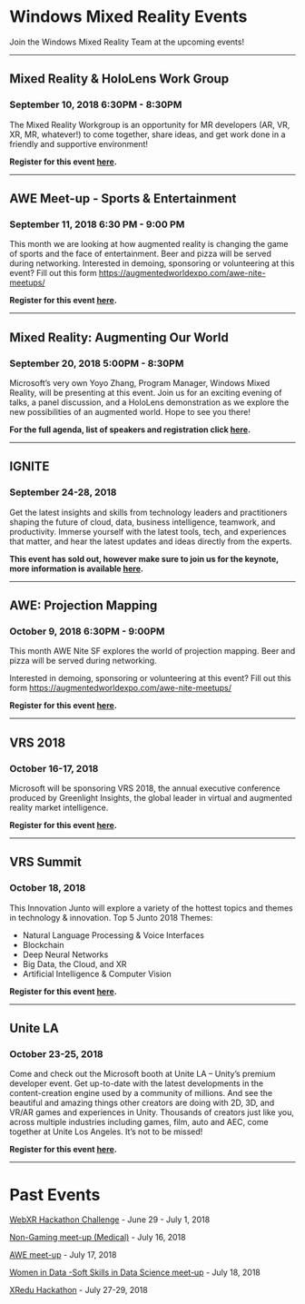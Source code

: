 # Windows Mixed Reality Events
Join the Windows Mixed Reality Team at the upcoming events!

---
## Mixed Reality & HoloLens Work Group
### September 10, 2018 6:30PM - 8:30PM
The Mixed Reality Workgroup is an opportunity for MR developers (AR, VR, XR, MR, whatever!) to come together, share ideas, and get work done in a friendly and supportive environment!

**Register for this event [here](https://www.meetup.com/hololens-mr/events/254051135/).**


---
## AWE Meet-up - Sports & Entertainment
### September 11, 2018 6:30 PM - 9:00 PM
This month we are looking at how augmented reality is changing the game of sports and the face of entertainment.
Beer and pizza will be served during networking.
Interested in demoing, sponsoring or volunteering at this event? Fill out this form https://augmentedworldexpo.com/awe-nite-meetups/

**Register for this event [here](https://www.meetup.com/AWENiteSF/events/252620689/).**


---
## Mixed Reality: Augmenting Our World
### September 20, 2018 5:00PM - 8:30PM
Microsoft’s very own Yoyo Zhang, Program Manager, Windows Mixed Reality, will be presenting at this event. Join us for an exciting evening of talks, a panel discussion, and a HoloLens demonstration as we explore the new possibilities of an augmented world. Hope to see you there! 

**For the full agenda, list of speakers and registration click [here](https://siliconvalleyforum.com/event/mixed-reality-augmenting-our-world/).**


---
## IGNITE
### September 24-28, 2018
Get the latest insights and skills from technology leaders and practitioners shaping the future of cloud, data, business intelligence, teamwork, and productivity. Immerse yourself with the latest tools, tech, and experiences that matter, and hear the latest updates and ideas directly from the experts.

**This event has sold out, however make sure to join us for the keynote, more information is available [here](https://www.microsoft.com/en-us/ignite).**


---
## AWE: Projection Mapping
### October 9, 2018 6:30PM - 9:00PM
This month AWE Nite SF explores the world of projection mapping. 
Beer and pizza will be served during networking.

Interested in demoing, sponsoring or volunteering at this event? Fill out this form https://augmentedworldexpo.com/awe-nite-meetups/

**Register for this event [here](https://www.meetup.com/AWENiteSF/events/252620735/).**

---
## VRS 2018
### October 16-17, 2018
Microsoft will be sponsoring VRS 2018, the annual executive conference produced by Greenlight Insights, the global leader in virtual and augmented reality market intelligence.

**Register for this event [here](https://www.vrsconference.com/).**

---
## VRS Summit
### October 18, 2018
This Innovation Junto will explore a variety of the hottest topics and themes in technology & innovation. Top 5 Junto 2018 Themes:
*	Natural Language Processing & Voice Interfaces
*	Blockchain
*	Deep Neural Networks
*	Big Data, the Cloud, and XR
*	Artificial Intelligence & Computer Vision

**Register for this event [here](https://vrsconference.com/innovation-junto/).**

---
## Unite LA
### October 23-25, 2018
Come and check out the Microsoft booth at Unite LA – Unity’s premium developer event. Get up-to-date with the latest developments in the content-creation engine used by a community of millions. And see the beautiful and amazing things other creators are doing with 2D, 3D, and VR/AR games and experiences in Unity. Thousands of creators just like you, across multiple industries including games, film, auto and AEC, come together at Unite Los Angeles. It’s not to be missed!

**Register for this event [here](https://unite.unity.com/2018/los-angeles).**

---
# Past Events
[WebXR Hackathon Challenge](https://www.eventbrite.com/e/webxr-weekend-challenge-tickets-46100317290) - June 29 - July 1, 2018

[Non-Gaming meet-up (Medical)](https://www.eventbrite.com/e/ngvr-13-medical-xr-the-future-of-healthcare-using-immersive-technology-tickets-46958021707) - July 16, 2018

[AWE meet-up](https://www.meetup.com/AWENiteSF/events/251691130/) - July 17, 2018

[Women in Data -Soft Skills in Data Science meet-up](https://www.meetup.com/San-Francisco-Women-in-Data/events/251211158/) - July 18, 2018

[XRedu Hackathon](https://www.eventbrite.com/e/xr-edu-challenge-tickets-46309791834) - July 27-29, 2018


